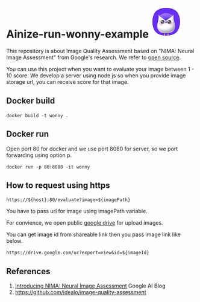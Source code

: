 # Ainize-run-wonny-example ![alt text](/images/wonny.jpeg)

This repository is about Image Quality Assessment based on "NIMA: Neural Image Assessment" from Google's research. We refer to [open source](https://github.com/idealo/image-quality-assessment). 

You can use this project when you want to evaluate your image between 1 - 10 score. We develop a server using node js so when you provide image storage url, you can receive score for that image. 


## Docker build
```
docker build -t wonny .
```

## Docker run 
Open port 80 for docker and we use port 8080 for server, so we port forwarding using option p.
```
docker run -p 80:8080 -it wonny
```

## How to request using https
```
https://${host}:80/evaluate?image=${imagePath}
```
You have to pass url for image using imagePath variable.

For convience, we open public [google drive](https://drive.google.com/drive/folders/1Ou30F1YEa0Wnh6V1gPjSwmxNmobqe_X2) for upload images. 

You can get image id from shareable link then you pass image link like below.
```
https://drive.google.com/uc?export=view&id=${imageId}
```


## References
1. [Introducing NIMA: Neural Image Assessment](https://ai.googleblog.com/2017/12/introducing-nima-neural-image-assessment.html) Google AI Blog
2. https://github.com/idealo/image-quality-assessment